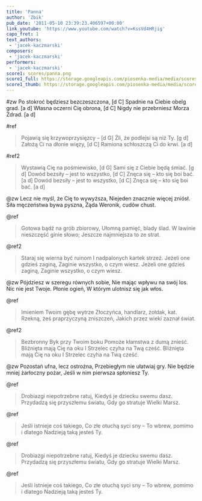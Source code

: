 ```yaml
---
title: 'Panna'
author: 'Zbik'
pub_date: '2011-05-10 23:39:23.406597+00:00'
link_youtube: 'https://www.youtube.com/watch?v=KssVd4HRjig'
capo_fret: 1
text_authors:
 - 'jacek-kaczmarski'
composers:
 - 'jacek-kaczmarski'
performers:
 - 'jacek-kaczmarski'
score1: scores/panna.png
score1_full: https://storage.googleapis.com/piosenka-media/media/scores/panna.png
score1_thumb: https://storage.googleapis.com/piosenka-media/media/scores/panna.png.180x0_q85_upscale.jpg
---
```


#zw
Po stokroć będziesz bezczeszczona, [d C]
Spadnie na Ciebie obelg grad. [a d]
Własna oczerni Cię obrona, [d C]
Nigdy nie przebrniesz Morza Zdrad. [a d]

#ref
>Pojawią się krzywoprzysięzcy – [d G]
>Źli, że podlejsi są niż Ty. [g d]
>Założą Ci na dłonie więzy, [d C]
>Ramiona schłoszczą Ci do krwi. [a d]

#ref2
>Wystawią Cię na pośmiewisko, [d G]
>Sami się z Ciebie będą śmiać. [g d]
>Dowód bezsiły – jest to wszystko, [d C]
>Znęca się – kto się boi bać. [a d]
>Dowód bezsiły – jest to wszystko, [d C]
>Znęca się – kto się boi bać. [a d]

@zw
Lecz nie myśl, że Cię to wywyższa,
Niejeden znacznie więcej zniósł.
Siła męczeństwa bywa pyszna,
Żąda Weronik, cudów chust.

@ref
>Gotowa bądź na grób zbiorowy,
>Ułomną pamięć, blady ślad.
>W lawinie nieszczęść ginie słowo;
>Jeszcze najmniejsza to ze strat.

@ref2
>Staraj się wierna być ruinom
>I nadpalonych kartek strzeż.
>Jeżeli one gdzieś zaginą,
>Zaginie wszystko, o czym wiesz.
>Jeżeli one gdzieś zaginą,
>Zaginie wszystko, o czym wiesz.

@zw
Pójdziesz w szeregu równych sobie,
Nie mając wpływu na swój los.
Nic nie jest Twoje. Płonie ogień,
W którym ulotnisz się jak włos.

@ref
>Imieniem Twoim gębę wytrze
>Złoczyńca, handlarz, żołdak, kat.
>Rzekną, żeś praprzyczyną zniszczeń,
>Jakich przez wieki zaznał świat.

@ref2
>Bezbronny Byk przy Twoim boku
>Pomoże kłamstwa z dumą znieść.
>Bliźnięta mają Cię na oku
>I Strzelec czyha na Twą cześć.
>Bliźnięta mają Cię na oku
>I Strzelec czyha na Twą cześć.

@zw
Pozostań ufna, lecz ostrożna,
Przebiegłym nie ułatwiaj gry.
Nie będzie mniej żarłoczny pożar,
Jeśli w nim pierwsza spłoniesz Ty.

@ref
>Drobiazgi niepotrzebne ratuj,
>Kiedyś je dziecku swemu dasz.
>Przydadzą się przyszłemu światu,
>Gdy go stratuje Wielki Marsz.

@ref
>Jeśli istnieje coś takiego,
>Co złe otuchą syci sny –
>To wbrew, pomimo i dlatego
>Nadzieją taką jesteś Ty.

@ref
>Drobiazgi niepotrzebne ratuj,
>Kiedyś je dziecku swemu dasz.
>Przydadzą się przyszłemu światu,
>Gdy go stratuje Wielki Marsz.

@ref
>Jeśli istnieje coś takiego,
>Co złe otuchą syci sny –
>To wbrew, pomimo i dlatego
>Nadzieją taką jesteś Ty.